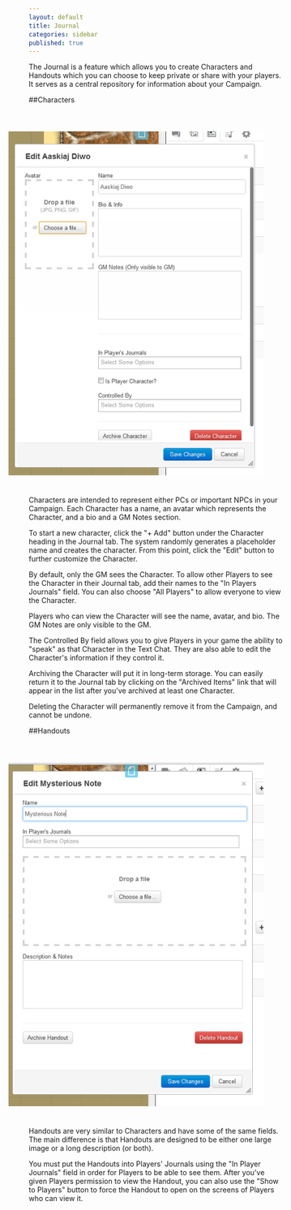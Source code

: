```yaml
---
layout: default
title: Journal
categories: sidebar
published: true
---
```


The Journal is a feature which allows you to create Characters and Handouts which you can choose to keep private or share with your players. It serves as a central repository for information about your Campaign.

##Characters

<img src="/images/CharacterPopUp2.jpg" align="right" hspace="40" vspace="40" />

Characters are intended to represent either PCs or important NPCs in your Campaign. Each Character has a name, an avatar which represents the Character, and a bio and a GM Notes section.

To start a new character, click the "+ Add" button under the Character heading in the Journal tab.  The system randomly generates a placeholder name and creates the character.  From this point, click the "Edit" button to further customize the Character. 

By default, only the GM sees the Character. To allow other Players to see the Character in their Journal tab, add their names to the "In Players Journals" field. You can also choose "All Players" to allow everyone to view the Character.

Players who can view the Character will see the name, avatar, and bio. The GM Notes are only visible to the GM.

The Controlled By field allows you to give Players in your game the ability to "speak" as that Character in the Text Chat. They are also able to edit the Character's information if they control it.

Archiving the Character will put it in long-term storage. You can easily return it to the Journal tab by clicking on the "Archived Items" link that will appear in the list after you've archived at least one Character. 

Deleting the Character will permanently remove it from the Campaign, and cannot be undone.

##Handouts

<img src="/images/EditNote.jpg" align="right" hspace="40" vspace="40" />

Handouts are very similar to Characters and have some of the same fields. The main difference is that Handouts are designed to be either one large image or a long description (or both). 

You must put the Handouts into Players' Journals using the "In Player Journals" field in order for Players to be able to see them. After you've given Players permission to view the Handout, you can also use the "Show to Players" button to force the Handout to open on the screens of Players who can view it.